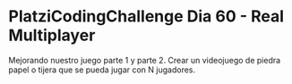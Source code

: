 # PlatziCodingChallenge Dia 60 - Real Multiplayer

Mejorando nuestro juego parte 1 y parte 2. Crear un videojuego de piedra papel o tijera que se pueda jugar con N jugadores.